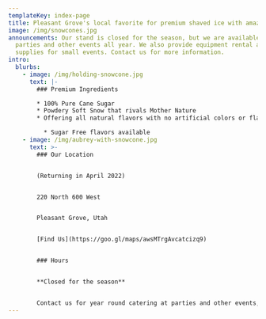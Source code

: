 ```yaml
---
templateKey: index-page
title: Pleasant Grove's local favorite for premium shaved ice with amazing flavors.
image: /img/snowcones.jpg
announcements: Our stand is closed for the season, but we are available for
  parties and other events all year. We also provide equipment rental and
  supplies for small events. Contact us for more information.
intro:
  blurbs:
    - image: /img/holding-snowcone.jpg
      text: |-
        ### Premium Ingredients

        * 100% Pure Cane Sugar
        * Powdery Soft Snow that rivals Mother Nature
        * Offering all natural flavors with no artificial colors or flavors

          * Sugar Free flavors available
    - image: /img/aubrey-with-snowcone.jpg
      text: >-
        ### Our Location


        (Returning in April 2022)


        220 North 600 West


        Pleasant Grove, Utah


        [Find Us](https://goo.gl/maps/awsMTrgAvcatcizq9)


        ### Hours


        **Closed for the season**


        Contact us for year round catering at parties and other events, or for small equipment rental and supplies.
---
```

